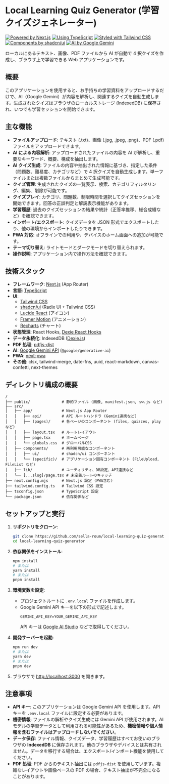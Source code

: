 # Local Learning Quiz Generator (学習クイズジェネレーター)

[![Powered by Next.js](https://img.shields.io/badge/Powered%20by-Next.js-black?style=flat&logo=next.js)](https://nextjs.org/)
[![Using TypeScript](https://img.shields.io/badge/Using-TypeScript-blue?style=flat&logo=typescript)](https://www.typescriptlang.org/)
[![Styled with Tailwind CSS](https://img.shields.io/badge/Styled%20with-Tailwind%20CSS-38B2AC?style=flat&logo=tailwind-css)](https://tailwindcss.com/)
[![Components by shadcn/ui](https://img.shields.io/badge/Components-shadcn/ui-black?style=flat)](https://ui.shadcn.com/)
[![AI by Google Gemini](https://img.shields.io/badge/AI%20by-Google%20Gemini-4285F4?style=flat&logo=google)](https://ai.google.dev/)

ローカルにあるテキスト、画像、PDF ファイルから AI が自動で 4 択クイズを作成し、ブラウザ上で学習できる Web アプリケーションです。

## 概要

このアプリケーションを使用すると、お手持ちの学習資料をアップロードするだけで、AI（Google Gemini）が内容を解析し、関連するクイズを自動生成します。生成されたクイズはブラウザのローカルストレージ (IndexedDB) に保存され、いつでも学習セッションを開始できます。

## 主な機能

- **ファイルアップロード**: テキスト (.txt)、画像 (.jpg, .jpeg, .png)、PDF (.pdf) ファイルをアップロードできます。
- **AI による内容解析**: アップロードされたファイルの内容を AI が解析し、重要なキーワード、概要、構成を抽出します。
- **AI クイズ生成**: ファイルの内容や抽出された情報に基づき、指定した条件（問題数、難易度、カテゴリなど）で 4 択クイズを自動生成します。単一ファイルまたは複数ファイルからまとめて生成可能です。
- **クイズ管理**: 生成されたクイズの一覧表示、検索、カテゴリフィルタリング、編集、削除が可能です。
- **クイズプレイ**: カテゴリ、問題数、制限時間を選択してクイズセッションを開始できます。回答の正誤判定と解説表示機能があります。
- **学習履歴**: 過去のクイズセッションの結果や統計（正答率推移、総合成績など）を確認できます。
- **インポート/エクスポート**: クイズデータを JSON 形式でエクスポートしたり、他の環境からインポートしたりできます。
- **PWA 対応**: オフラインでの利用や、デバイスのホーム画面への追加が可能です。
- **テーマ切り替え**: ライトモードとダークモードを切り替えられます。
- **操作説明**: アプリケーション内で操作方法を確認できます。

## 技術スタック

- **フレームワーク**: [Next.js](https://nextjs.org/) (App Router)
- **言語**: [TypeScript](https://www.typescriptlang.org/)
- **UI**:
  - [Tailwind CSS](https://tailwindcss.com/)
  - [shadcn/ui](https://ui.shadcn.com/) (Radix UI + Tailwind CSS)
  - [Lucide React](https://lucide.dev/) (アイコン)
  - [Framer Motion](https://www.framer.com/motion/) (アニメーション)
  - [Recharts](https://recharts.org/) (チャート)
- **状態管理**: React Hooks, [Dexie React Hooks](https://dexie.org/docs/dexie-react-hooks/intro)
- **データ永続化**: IndexedDB ([Dexie.js](https://dexie.org/))
- **PDF 処理**: [pdfjs-dist](https://mozilla.github.io/pdf.js/)
- **AI**: [Google Gemini API](https://ai.google.dev/) (`@google/generative-ai`)
- **PWA**: [next-pwa](https://github.com/shadowwalker/next-pwa)
- **その他**: clsx, tailwind-merge, date-fns, uuid, react-markdown, canvas-confetti, next-themes

## ディレクトリ構成の概要

```
/
├── public/              # 静的ファイル (画像, manifest.json, sw.js など)
├── src/
│   ├── app/             # Next.js App Router
│   │   ├── api/         # API ルートハンドラ (Gemini連携など)
│   │   ├── (pages)/     # 各ページのコンポーネント (files, quizzes, play など)
│   │   ├── layout.tsx   # ルートレイアウト
│   │   ├── page.tsx     # ホームページ
│   │   └── globals.css  # グローバルCSS
│   ├── components/      # 再利用可能なコンポーネント
│   │   ├── ui/          # shadcn/ui コンポーネント
│   │   └── (specific)/  # アプリケーション固有コンポーネント (FileUpload, FileList など)
│   ├── lib/             # ユーティリティ、DB設定、API連携など
│   └── [...slug]/page.tsx # 未定義ルートのキャッチ
├── next.config.mjs      # Next.js 設定 (PWA含む)
├── tailwind.config.ts   # Tailwind CSS 設定
├── tsconfig.json        # TypeScript 設定
└── package.json         # 依存関係など
```

## セットアップと実行

1.  **リポジトリをクローン**:

    ```bash
    git clone https://github.com/sella-roum/local-learning-quiz-generator.git
    cd local-learning-quiz-generator
    ```

2.  **依存関係をインストール**:

    ```bash
    npm install
    # または
    yarn install
    # または
    pnpm install
    ```

3.  **環境変数を設定**:

    - プロジェクトルートに `.env.local` ファイルを作成します。
    - Google Gemini API キーを以下の形式で記述します。
      ```env
      GEMINI_API_KEY=YOUR_GEMINI_API_KEY
      ```
      API キーは [Google AI Studio](https://aistudio.google.com/app/apikey) などで取得してください。

4.  **開発サーバーを起動**:

    ```bash
    npm run dev
    # または
    yarn dev
    # または
    pnpm dev
    ```

5.  ブラウザで [http://localhost:3000](http://localhost:3000) を開きます。

## 注意事項

- **API キー**: このアプリケーションは Google Gemini API を使用します。API キーを `.env.local` ファイルに設定する必要があります。
- **機密情報**: ファイルの解析やクイズ生成には Gemini API が使用されます。AI モデルの学習データとして利用される可能性があるため、**機密情報や個人情報を含むファイルはアップロードしないでください**。
- **データ保存**: ファイル情報、クイズデータ、学習履歴はすべてお使いのブラウザの **IndexedDB** に保存されます。他のブラウザやデバイスとは共有されません。データを移行する場合は、エクスポート/インポート機能を使用してください。
- **PDF 処理**: PDF からのテキスト抽出には `pdfjs-dist` を使用しています。複雑なレイアウトや画像ベースの PDF の場合、テキスト抽出が不完全になることがあります。
